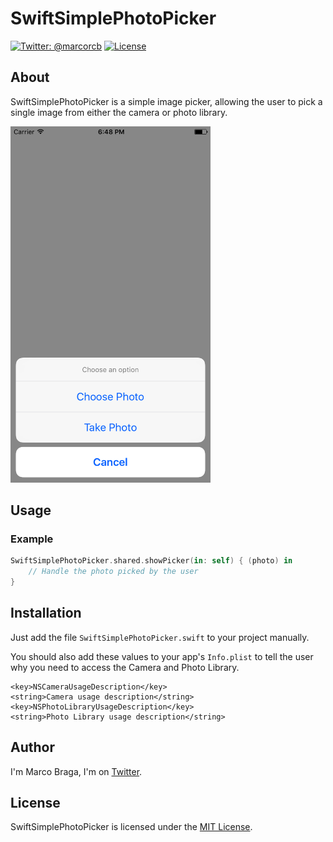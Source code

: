 # SwiftSimplePhotoPicker

[![Twitter: @marcorcb](https://img.shields.io/badge/contact-@marcorcb-blue.svg?style=flat)](https://twitter.com/marcorcb)
[![License](http://img.shields.io/badge/license-MIT-green.svg?style=flat)](https://github.com/lbrndnr/ImagePickerSheetController/blob/master/LICENSE)

## About
SwiftSimplePhotoPicker is a simple image picker, allowing the user to pick a single image from either the camera or photo library.


<img src="https://raw.githubusercontent.com/marcorcb/SwiftSimplePhotoPicker/master/SwiftSimplePhotoPickerExample/pickerOpened.png" width="320">

## Usage

### Example

```swift
SwiftSimplePhotoPicker.shared.showPicker(in: self) { (photo) in
    // Handle the photo picked by the user
}
```

## Installation

Just add the file `SwiftSimplePhotoPicker.swift` to your project manually.

You should also add these values to your app's `Info.plist` to tell the user why you need to access the Camera and Photo Library.
```
<key>NSCameraUsageDescription</key>
<string>Camera usage description</string>
<key>NSPhotoLibraryUsageDescription</key>
<string>Photo Library usage description</string>
```

## Author
I'm Marco Braga, I'm on [Twitter](https://twitter.com/marcorcb).

## License
SwiftSimplePhotoPicker is licensed under the [MIT License](http://opensource.org/licenses/mit-license.php).
